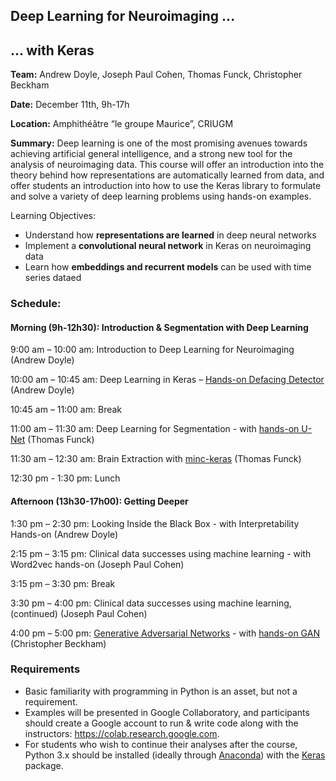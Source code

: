 ## Deep Learning for Neuroimaging ...
##   ... with Keras

**Team:** Andrew Doyle, Joseph Paul Cohen, Thomas Funck, Christopher Beckham

**Date:** December 11th, 9h-17h

**Location:** Amphithéâtre “le groupe Maurice”, CRIUGM

**Summary:** Deep learning is one of the most promising avenues towards achieving artificial general intelligence, and a strong new tool for the analysis of neuroimaging data. This course will offer an introduction into the theory behind how representations are automatically learned from data, and offer students an introduction into how to use the Keras library to formulate and solve a variety of deep learning problems using hands-on examples.

Learning Objectives:
* Understand how **representations are learned** in deep neural networks
* Implement a **convolutional neural network** in Keras on neuroimaging data
* Learn how **embeddings and recurrent models** can be used with time series dataed


### Schedule:

#### Morning (9h-12h30): Introduction & Segmentation with Deep Learning

9:00 am – 10:00 am: 
Introduction to Deep Learning for Neuroimaging (Andrew Doyle)
 
10:00 am – 10:45 am: 
Deep Learning in Keras – [Hands-on Defacing Detector](https://colab.research.google.com/drive/1EgdnWZeNqmzqEmnSR9PUnYXlTjeu1wAU) (Andrew Doyle)
 
10:45 am – 11:00 am: 
Break
 
11:00 am – 11:30 am: 
Deep Learning for Segmentation - with [hands-on U-Net](https://github.com/tfunck/minc_keras/blob/master/main2019.ipynb?fbclid=IwAR1jZFJgBM8ozCxtuGjSjrmHzsXS5IYr2iORjn7KGuYEEhH8Vqk7ygw2x8I)  (Thomas Funck)
 
11:30 am – 12:30 am: 
Brain Extraction with [minc-keras](https://github.com/tfunck/minc_keras) (Thomas Funck)
 
12:30 pm  - 1:30 pm: 
Lunch
 
#### Afternoon (13h30-17h00): Getting Deeper
1:30 pm – 2:30 pm: 
Looking Inside the Black Box - with Interpretability Hands-on (Andrew Doyle)

2:15 pm – 3:15 pm: 
Clinical data successes using machine learning - with Word2vec hands-on
(Joseph Paul Cohen)
 
3:15 pm – 3:30 pm: 
Break
 
3:30 pm – 4:00 pm: 
Clinical data successes using machine learning, (continued)
(Joseph Paul Cohen)
 
4:00 pm – 5:00 pm: 
[Generative Adversarial Networks](https://github.com/brainhack101/IntroDL/blob/master/presentations/ChristopherBeckhamGANs.pdf) - with [hands-on GAN](http://nbviewer.jupyter.org/github/brainhack101/IntroDL/blob/master/LSGAN_MLP_in_Keras.ipynb) (Christopher Beckham)


### Requirements
* Basic familiarity with programming in Python is an asset, but not a requirement.
* Examples will be presented in Google Collaboratory, and participants should create a Google account to run & write code along with the instructors: https://colab.research.google.com.
* For students who wish to continue their analyses after the course, Python 3.x should be installed (ideally through [Anaconda](https://www.anaconda.com/)) with the [Keras](https://keras.io/) package.

